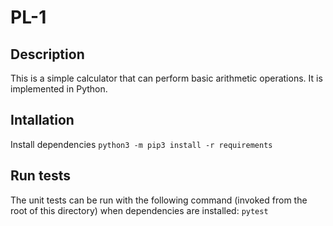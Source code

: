 # PL-1

## Description

This is a simple calculator that can perform basic arithmetic operations. It is implemented in Python. 

## Intallation

Install dependencies
`python3 -m pip3 install -r requirements`

## Run tests

The unit tests can be run with the following command (invoked from the root of this directory) when dependencies are installed:
`pytest`
